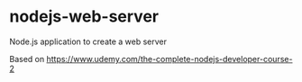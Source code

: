 # nodejs-web-server

Node.js application to create a web server

Based on https://www.udemy.com/the-complete-nodejs-developer-course-2

